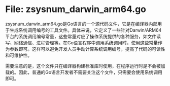 # File: zsysnum_darwin_arm64.go

zsysnum_darwin_arm64.go是Go语言的一个源代码文件，它是在编译器内部用于生成系统调用编号的工具文件。具体来说，它定义了一些针对Darwin/ARM64平台的系统调用编号常量，这些常量对应了操作系统提供的各种服务，如文件读写、网络通信、进程管理等。在Go语言程序中调用系统调用时，使用这些常量作为参数即可。这样可以避免开发人员手动计算系统调用编号，提高了代码的可读性和可维护性。

需要注意的是，这个文件只在编译器构建标准库时使用，在程序运行时是不会被加载的。因此，普通的Go语言开发者不需要关注这个文件，只需要会使用系统调用即可。

